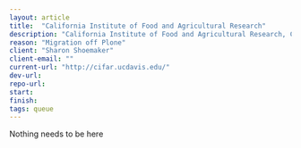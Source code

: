 ```yaml
---
layout: article
title:  "California Institute of Food and Agricultural Research"
description: "California Institute of Food and Agricultural Research, CIFAR *(“see-far”) is a California-centered, global network and innovation hub focused on emerging agri-food innovations, systems, technologies and solutions. CIFAR is headquartered at the University of California, Davis, and has direct access to some of the leading food, agricultural, and environmental science research programs not only in California, but also throughout the United States and the world."
reason: "Migration off Plone"
client: "Sharon Shoemaker"
client-email: ""
current-url: "http://cifar.ucdavis.edu/"
dev-url:
repo-url:
start:
finish:
tags: queue
---
```


Nothing needs to be here
